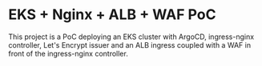 # EKS + Nginx + ALB + WAF PoC

This project is a PoC deploying an EKS cluster with ArgoCD, ingress-nginx controller, Let's Encrypt issuer and an ALB ingress coupled with a WAF in front of the ingress-nginx controller.
